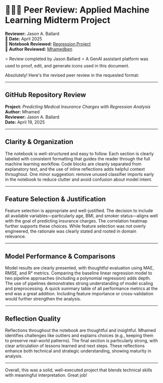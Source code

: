 # 🧑‍🤝‍🧑 Peer Review: Applied Machine Learning Midterm Project

**Reviewer:** Jason A. Ballard  
📍 **Date:** April 2025  
📘 **Notebook Reviewed:** [Regression Project](https://github.com/Mhamedben/applied-ml-mhamed/blob/main/ML_RegressionMM/Regression_Project_Mhamed.ipynb)  
👤 **Author Reviewed:** [Mhamedben](https://github.com/Mhamedben)

⭐ Review completed by Jason Ballard
⭐ A GenAI assistant platform was used to proof, edit, and generate icons used in this document.

Absolutely! Here's the revised peer review in the requested format:

---

## GitHub Repository Review

**Project:** *Predicting Medical Insurance Charges with Regression Analysis*  
**Author:** Mhamed  
**Reviewer:** Jason A. Ballard  
**Date:** April 19, 2025  

---

## **Clarity & Organization**

The notebook is well-structured and easy to follow. Each section is clearly labeled with consistent formatting that guides the reader through the full machine learning workflow. Code blocks are cleanly separated from explanatory text, and the use of inline reflections adds helpful context throughout. One minor suggestion: remove unused classifier imports early in the notebook to reduce clutter and avoid confusion about model intent.

---

## **Feature Selection & Justification**

Feature selection is appropriate and well-justified. The decision to include all available variables—particularly age, BMI, and smoker status—aligns well with the goal of predicting insurance charges. The correlation heatmap further supports these choices. While feature selection was not overly engineered, the rationale was clearly stated and rooted in domain relevance.

---

## **Model Performance & Comparisons**

Model results are clearly presented, with thoughtful evaluation using MAE, RMSE, and R² metrics. Comparing the baseline linear regression model to two pipeline approaches (including a polynomial regression) adds depth. The use of pipelines demonstrates strong understanding of model scaling and preprocessing. A quick summary table of all performance metrics at the end was a great addition. Including feature importance or cross-validation would further strengthen the analysis.

---

## **Reflection Quality**

Reflections throughout the notebook are thoughtful and insightful. Mhamed identifies challenges like outliers and explains choices (e.g., keeping them to preserve real-world patterns). The final section is particularly strong, with clear articulation of lessons learned and next steps. These reflections enhance both technical and strategic understanding, showing maturity in analysis.

---

Overall, this was a solid, well-executed project that blends technical skills with meaningful interpretation. Great job!
